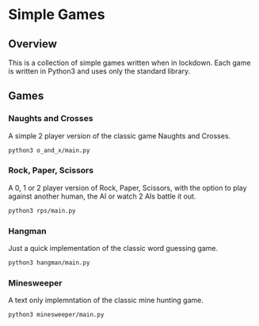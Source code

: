 Simple Games
============

Overview
--------

This is a collection of simple games written when in lockdown. Each game is
written in Python3 and uses only the standard library.

Games
-----

### Naughts and Crosses

A simple 2 player version of the classic game Naughts and Crosses.

```sh
python3 o_and_x/main.py
```

### Rock, Paper, Scissors

A 0, 1 or 2 player version of Rock, Paper, Scissors, with the option to play
against another human, the AI or watch 2 AIs battle it out.

```sh
python3 rps/main.py
```

### Hangman

Just a quick implementation of the classic word guessing game.

```sh
python3 hangman/main.py
```

### Minesweeper

A text only implemntation of the classic mine hunting game.

```sh
python3 minesweeper/main.py
```
